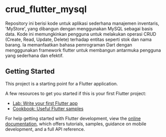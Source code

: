 # crud_flutter_mysql

Repository ini berisi kode untuk aplikasi sederhana manajemen inventaris, 'MyStore', yang dibangun dengan menggunakan MySQL sebagai basis data. Kode ini memungkinkan pengguna untuk melakukan operasi CRUD (Create, Read, Update, Delete) terhadap entitas seperti stok dan nama barang. Ia memanfaatkan bahasa pemrograman Dart dengan mengggunakan framework flutter untuk membangun antarmuka pengguna yang sederhana dan efektif.

## Getting Started

This project is a starting point for a Flutter application.

A few resources to get you started if this is your first Flutter project:

- [Lab: Write your first Flutter app](https://docs.flutter.dev/get-started/codelab)
- [Cookbook: Useful Flutter samples](https://docs.flutter.dev/cookbook)

For help getting started with Flutter development, view the
[online documentation](https://docs.flutter.dev/), which offers tutorials,
samples, guidance on mobile development, and a full API reference.
